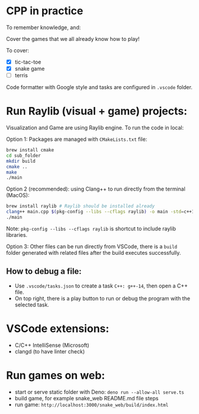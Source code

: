 # CPP in practice

To remember knowledge, and:

Cover the games that we all already know how to play!

To cover:

- [x] tic-tac-toe
- [x] snake game
- [ ] terris

Code formatter with Google style and tasks are configured in `.vscode` folder.

# Run Raylib (visual + game) projects:

Visualization and Game are using Raylib engine. To run the code in local:

Option 1: Packages are managed with `CMakeLists.txt` file:

```bash
brew install cmake
cd sub_folder
mkdir build
cmake ..
make
./main
```

Option 2 (recommended): using Clang++ to run directly from the terminal (MacOS):

```bash
brew install raylib # Raylib should be installed already
clang++ main.cpp $(pkg-config --libs --cflags raylib) -o main -std=c++11
./main
```

Note: `pkg-config --libs --cflags raylib` is shortcut to include raylib
libraries.

Option 3: Other files can be run directly from VSCode, there is a `build` folder
generated with related files after the build executes successfully.

## How to debug a file:

- Use `.vscode/tasks.json` to create a task `C++: g++-14`, then open a C++ file.
- On top right, there is a play button to run or debug the program with the
  selected task.

# VSCode extensions:

- C/C++ IntelliSense (Microsoft)
- clangd (to have linter check)

# Run games on web:

- start or serve static folder with Deno: `deno run --allow-all serve.ts`
- build game, for example snake_web README.md file steps
- run game: `http://localhost:3000/snake_web/build/index.html`
